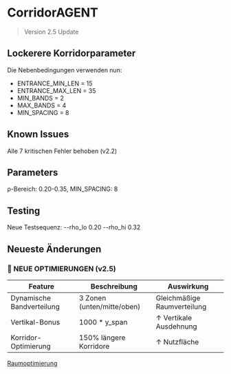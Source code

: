 # CorridorAGENT
> Version 2.5 Update

## Lockerere Korridorparameter
Die Nebenbedingungen verwenden nun:
- ENTRANCE_MIN_LEN = 15
- ENTRANCE_MAX_LEN = 35
- MIN_BANDS = 2
- MAX_BANDS = 4
- MIN_SPACING = 8

## Known Issues
Alle 7 kritischen Fehler behoben (v2.2)

## Parameters
ρ-Bereich: 0.20-0.35, MIN_SPACING: 8

## Testing
Neue Testsequenz: --rho_lo 0.20 --rho_hi 0.32

## Neueste Änderungen
### 🔧 NEUE OPTIMIERUNGEN (v2.5)
| Feature                      | Beschreibung                          | Auswirkung               |
|------------------------------|---------------------------------------|--------------------------|
| Dynamische Bandverteilung    | 3 Zonen (unten/mitte/oben)            | Gleichmäßige Raumverteilung |
| Vertikal-Bonus               | 1000 * y_span                         | ↑ Vertikale Ausdehnung |
| Korridor-Optimierung         | 150% längere Korridore                | ↑ Nutzfläche          |

[Raumoptimierung](#raumoptimierung)
